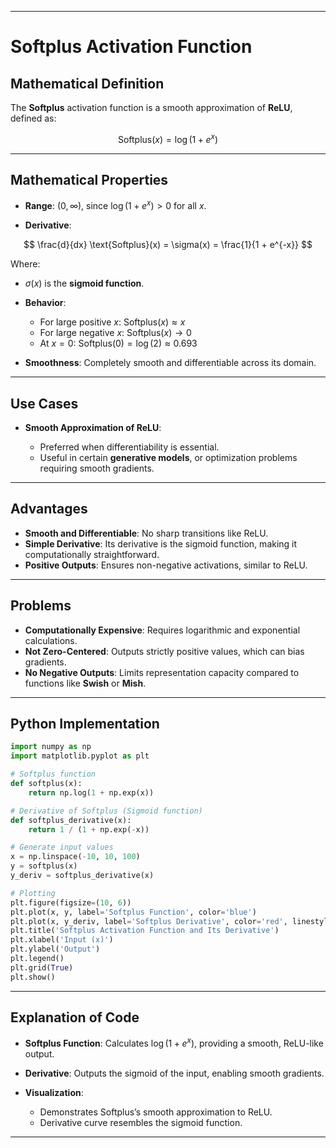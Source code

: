 
---

# Softplus Activation Function

## Mathematical Definition

The **Softplus** activation function is a smooth approximation of **ReLU**, defined as:

$$
\text{Softplus}(x) = \log(1 + e^x)
$$

---

## Mathematical Properties

* **Range**: $(0, \infty)$, since $\log(1 + e^x) > 0$ for all $x$.

* **Derivative**:

$$
\frac{d}{dx} \text{Softplus}(x) = \sigma(x) = \frac{1}{1 + e^{-x}}
$$

Where:

* $\sigma(x)$ is the **sigmoid function**.

* **Behavior**:

  * For large positive $x$: $\text{Softplus}(x) \approx x$
  * For large negative $x$: $\text{Softplus}(x) \to 0$
  * At $x = 0$: $\text{Softplus}(0) = \log(2) \approx 0.693$

* **Smoothness**: Completely smooth and differentiable across its domain.

---

## Use Cases

* **Smooth Approximation of ReLU**:

  * Preferred when differentiability is essential.
  * Useful in certain **generative models**, or optimization problems requiring smooth gradients.

---

## Advantages

* **Smooth and Differentiable**: No sharp transitions like ReLU.
* **Simple Derivative**: Its derivative is the sigmoid function, making it computationally straightforward.
* **Positive Outputs**: Ensures non-negative activations, similar to ReLU.

---

## Problems

* **Computationally Expensive**: Requires logarithmic and exponential calculations.
* **Not Zero-Centered**: Outputs strictly positive values, which can bias gradients.
* **No Negative Outputs**: Limits representation capacity compared to functions like **Swish** or **Mish**.

---

## Python Implementation

```python
import numpy as np
import matplotlib.pyplot as plt

# Softplus function
def softplus(x):
    return np.log(1 + np.exp(x))

# Derivative of Softplus (Sigmoid function)
def softplus_derivative(x):
    return 1 / (1 + np.exp(-x))

# Generate input values
x = np.linspace(-10, 10, 100)
y = softplus(x)
y_deriv = softplus_derivative(x)

# Plotting
plt.figure(figsize=(10, 6))
plt.plot(x, y, label='Softplus Function', color='blue')
plt.plot(x, y_deriv, label='Softplus Derivative', color='red', linestyle='--')
plt.title('Softplus Activation Function and Its Derivative')
plt.xlabel('Input (x)')
plt.ylabel('Output')
plt.legend()
plt.grid(True)
plt.show()
```

---

## Explanation of Code

* **Softplus Function**: Calculates $\log(1 + e^x)$, providing a smooth, ReLU-like output.
* **Derivative**: Outputs the sigmoid of the input, enabling smooth gradients.
* **Visualization**:

  * Demonstrates Softplus’s smooth approximation to ReLU.
  * Derivative curve resembles the sigmoid function.

---

